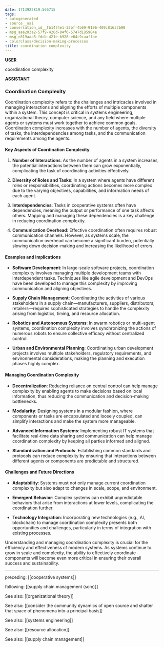 ```yaml
---
date: 1713922819.566715
tags:
- autogenerated
- source__oai
- conversation_id__fb1474e1-32bf-4b09-9196-409c81637b90
- msg_aaa203a2-57f9-420d-84f6-5747d185984e
- msg_e819aaa8-fdcb-421e-b928-e64c9caaffae
- colorclass/decision-making-processes
title: coordination complexity
---
```


**USER**

coordination complexity


**ASSISTANT**

### Coordination Complexity

Coordination complexity refers to the challenges and intricacies involved in managing interactions and aligning the efforts of multiple components within a system. This concept is critical in systems engineering, organizational theory, computer science, and any field where multiple agents or systems must work together to achieve common goals. Coordination complexity increases with the number of agents, the diversity of tasks, the interdependencies among tasks, and the communication requirements among the agents.

#### Key Aspects of Coordination Complexity

1. **Number of Interactions**: As the number of agents in a system increases, the potential interactions between them can grow exponentially, complicating the task of coordinating activities effectively.

2. **Diversity of Roles and Tasks**: In a system where agents have different roles or responsibilities, coordinating actions becomes more complex due to the varying objectives, capabilities, and information needs of each agent.

3. **Interdependencies**: Tasks in cooperative systems often have dependencies, meaning the output or performance of one task affects others. Mapping and managing these dependencies is a key challenge in reducing coordination complexity.

4. **Communication Overhead**: Effective coordination often requires robust communication channels. However, as systems scale, the communication overhead can become a significant burden, potentially slowing down decision-making and increasing the likelihood of errors.

#### Examples and Implications

- **Software Development**: In large-scale software projects, coordination complexity involves managing multiple development teams with interdependent tasks. Techniques like agile development and DevOps have been developed to manage this complexity by improving communication and aligning objectives.

- **Supply Chain Management**: Coordinating the activities of various stakeholders in a supply chain—manufacturers, suppliers, distributors, retailers—requires sophisticated strategies to handle the complexity arising from logistics, timing, and resource allocation.

- **Robotics and Autonomous Systems**: In swarm robotics or multi-agent systems, coordination complexity involves synchronizing the actions of numerous robots to ensure collective efficacy without centralized control.

- **Urban and Environmental Planning**: Coordinating urban development projects involves multiple stakeholders, regulatory requirements, and environmental considerations, making the planning and execution phases highly complex.

#### Managing Coordination Complexity

- **Decentralization**: Reducing reliance on central control can help manage complexity by enabling agents to make decisions based on local information, thus reducing the communication and decision-making bottlenecks.

- **Modularity**: Designing systems in a modular fashion, where components or tasks are encapsulated and loosely coupled, can simplify interactions and make the system more manageable.

- **Advanced Information Systems**: Implementing robust IT systems that facilitate real-time data sharing and communication can help manage coordination complexity by keeping all parties informed and aligned.

- **Standardization and Protocols**: Establishing common standards and protocols can reduce complexity by ensuring that interactions between different agents or components are predictable and structured.

#### Challenges and Future Directions

- **Adaptability**: Systems must not only manage current coordination complexity but also adapt to changes in scale, scope, and environment.

- **Emergent Behavior**: Complex systems can exhibit unpredictable behaviors that arise from interactions at lower levels, complicating the coordination further.

- **Technology Integration**: Incorporating new technologies (e.g., AI, blockchain) to manage coordination complexity presents both opportunities and challenges, particularly in terms of integration with existing processes.

Understanding and managing coordination complexity is crucial for the efficiency and effectiveness of modern systems. As systems continue to grow in scale and complexity, the ability to effectively coordinate components will become even more critical in ensuring their overall success and sustainability.


---

preceding: [[cooperative systems]]  


following: [[supply chain management (scm)]]

See also: [[organizational theory]]


See also: [[consider the community dynamics of open source and shatter that space of phenomena into a principal basis]]


See also: [[systems engineering]]


See also: [[resource allocation]]


See also: [[supply chain management]]